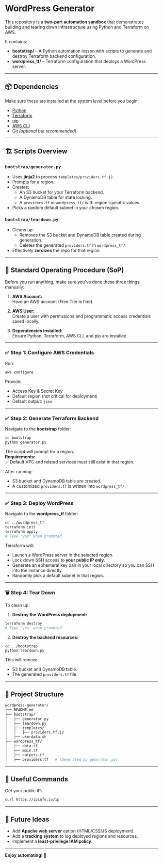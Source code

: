# WordPress Generator

This repository is a **two‑part automation sandbox** that demonstrates building and tearing down infrastructure using Python and Terraform on AWS.

It contains:

- **bootstrap/** – A Python automation lesson with scripts to generate and destroy Terraform backend configuration.
- **wordpress_tf/** – Terraform configuration that deploys a WordPress server.

---

## 📦 Dependencies

Make sure these are installed at the system level before you begin:

- [Python](https://www.python.org/downloads/)
- [Terraform](https://developer.hashicorp.com/terraform/install)
- [pip](https://pip.pypa.io/en/stable/installation/)
- [AWS CLI](https://docs.aws.amazon.com/cli/latest/userguide/install-cliv2.html)
- [Git](https://git-scm.com/) _(optional but recommended)_

---

## 🏗️ Scripts Overview

### `bootstrap/generator.py`

- Uses **jinja2** to process `templates/providers.tf.j2`.
- Prompts for a region.
- Creates:
  - An S3 bucket for your Terraform backend.
  - A DynamoDB table for state locking.
  - A `providers.tf` in `wordpress_tf/` with region-specific values.
- Picks a random default subnet in your chosen region.

### `bootstrap/teardown.py`

- Cleans up:
  - Removes the S3 bucket and DynamoDB table created during generation.
  - Deletes the generated `providers.tf` in `wordpress_tf/`.
- Effectively **zeroizes** the repo for that region.

---

## 🚀 Standard Operating Procedure (SoP)

Before you run anything, make sure you’ve done these three things manually:

1. **AWS Account:**  
   Have an AWS account (Free Tier is fine).

2. **AWS User:**  
   Create a user with permissions and programmatic access credentials saved locally.

3. **Dependencies Installed:**  
   Ensure Python, Terraform, AWS CLI, and pip are installed.

---

### ✅ Step 1: Configure AWS Credentials

Run:

```bash
aws configure
```

Provide:

- Access Key & Secret Key
- Default region (not critical for deployment)
- Default output: `json`

---

### ✅ Step 2: Generate Terraform Backend

Navigate to the **bootstrap** folder:

```bash
cd bootstrap
python generator.py
```

The script will prompt for a region.  
**Requirements:**  
✅ Default VPC and related services must still exist in that region.

After running:

- S3 bucket and DynamoDB table are created.
- A customized `providers.tf` is written into `wordpress_tf/`.

---

### ✅ Step 3: Deploy WordPress

Navigate to the **wordpress_tf** folder:

```bash
cd ../wordpress_tf
terraform init
terraform apply
# Type "yes" when prompted
```

Terraform will:

- Launch a WordPress server in the selected region.
- Lock down SSH access to **your public IP only**.
- Generate an ephemeral key pair in your local directory so you can SSH into the instance directly.
- Randomly pick a default subnet in that region.

---

### 🗑️ Step 4: Tear Down

To clean up:

1. **Destroy the WordPress deployment:**

```bash
terraform destroy
# Type "yes" when prompted
```

2. **Destroy the backend resources:**

```bash
cd ../bootstrap
python teardown.py
```

This will remove:

- S3 bucket and DynamoDB table.
- The generated `providers.tf` file.

---

## 📂 Project Structure

```bash
wordpress-generator/
├── README.md
├── bootstrap/
│   ├── generator.py
│   ├── teardown.py
│   ├── templates/
│   │   ├── providers.tf.j2
│   ├── userdata.sh
├── wordpress_tf/
│   ├── data.tf
│   ├── main.tf
│   ├── outputs.tf
│   ├── providers.tf   # (Generated by generator.py)
```

---

## 🔧 Useful Commands

Get your public IP:

```bash
curl https://ipinfo.io/ip
```

---

## 🌱 Future Ideas

- Add **Apache web server** option (HTML/CSS/JS deployment).
- Add a **tracking system** to log deployed regions and resources.
- Implement a **least‑privilege IAM policy**.

---

**Enjoy automating! 🚀**
